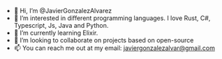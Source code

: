 - 👋 Hi, I’m @JavierGonzalezAlvarez
- 👀 I’m interested in different programming languages. I love Rust, C#, Typescript, Js, Java and Python.
- 🌱 I’m currently learning Elixir.
- 💞️ I’m looking to collaborate on projects based on open-source
- 📫 You can reach me out at my email: javiergonzalezalvar@gmail.com

<!---
JavierGonzalezAlvarez/JavierGonzalezAlvarez is a ✨ special ✨ repository because its `README.md` (this file) appears on your GitHub profile.
You can click the Preview link to take a look at your changes.
--->
